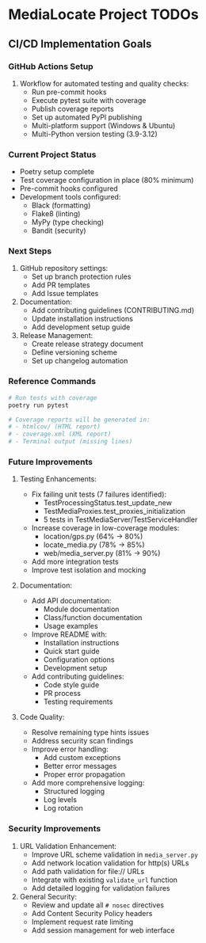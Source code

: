 # MediaLocate Project TODOs

## CI/CD Implementation Goals

### GitHub Actions Setup
1. Workflow for automated testing and quality checks:
   - Run pre-commit hooks
   - Execute pytest suite with coverage
   - Publish coverage reports
   - Set up automated PyPI publishing
   - Multi-platform support (Windows & Ubuntu)
   - Multi-Python version testing (3.9-3.12)

### Current Project Status
- Poetry setup complete
- Test coverage configuration in place (80% minimum)
- Pre-commit hooks configured
- Development tools configured:
  - Black (formatting)
  - Flake8 (linting)
  - MyPy (type checking)
  - Bandit (security)

### Next Steps
1. GitHub repository settings:
   - Set up branch protection rules
   - Add PR templates
   - Add Issue templates
2. Documentation:
   - Add contributing guidelines (CONTRIBUTING.md)
   - Update installation instructions
   - Add development setup guide
3. Release Management:
   - Create release strategy document
   - Define versioning scheme
   - Set up changelog automation

### Reference Commands
```bash
# Run tests with coverage
poetry run pytest

# Coverage reports will be generated in:
# - htmlcov/ (HTML report)
# - coverage.xml (XML report)
# - Terminal output (missing lines)
```

### Future Improvements
1. Testing Enhancements:
   - Fix failing unit tests (7 failures identified):
     * TestProcessingStatus.test_update_new
     * TestMediaProxies.test_proxies_initialization
     * 5 tests in TestMediaServer/TestServiceHandler
   - Increase coverage in low-coverage modules:
     * location/gps.py (64% → 80%)
     * locate_media.py (78% → 85%)
     * web/media_server.py (81% → 90%)
   - Add more integration tests
   - Improve test isolation and mocking

2. Documentation:
   - Add API documentation:
     * Module documentation
     * Class/function documentation
     * Usage examples
   - Improve README with:
     * Installation instructions
     * Quick start guide
     * Configuration options
     * Development setup
   - Add contributing guidelines:
     * Code style guide
     * PR process
     * Testing requirements

3. Code Quality:
   - Resolve remaining type hints issues
   - Address security scan findings
   - Improve error handling:
     * Add custom exceptions
     * Better error messages
     * Proper error propagation
   - Add more comprehensive logging:
     * Structured logging
     * Log levels
     * Log rotation

### Security Improvements
1. URL Validation Enhancement:
   - Improve URL scheme validation in `media_server.py`
   - Add network location validation for http(s) URLs
   - Add path validation for file:// URLs
   - Integrate with existing `validate_url` function
   - Add detailed logging for validation failures
2. General Security:
   - Review and update all `# nosec` directives
   - Add Content Security Policy headers
   - Implement request rate limiting
   - Add session management for web interface
